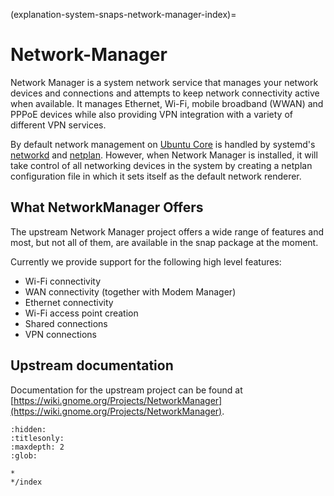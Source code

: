 (explanation-system-snaps-network-manager-index)=
# Network-Manager

Network Manager is a system network service that manages your network devices and connections and attempts to keep network connectivity active when available. It manages Ethernet, Wi-Fi, mobile broadband (WWAN) and PPPoE devices while also providing VPN integration with a variety of different VPN services.

By default network management on [Ubuntu Core](https://www.ubuntu.com/core) is handled by systemd's [networkd](https://www.freedesktop.org/software/systemd/man/systemd-networkd.service.html) and [netplan](https://launchpad.net/netplan). However, when Network Manager is installed, it will take control of all networking devices in the system by creating a netplan configuration file in which it sets itself as the default network renderer.

## What NetworkManager Offers

The upstream Network Manager project offers a wide range of features and most, but not all of them, are available in the snap package at the moment.

Currently we provide support for the following high level features:

* Wi-Fi connectivity
* WAN connectivity (together with Modem Manager)
* Ethernet connectivity
* Wi-Fi access point creation
* Shared connections
* VPN connections

## Upstream documentation

Documentation for the upstream project can be found at [https://wiki.gnome.org/Projects/NetworkManager](https://wiki.gnome.org/Projects/NetworkManager).

```{toctree}
:hidden:
:titlesonly:
:maxdepth: 2
:glob:

*
*/index
